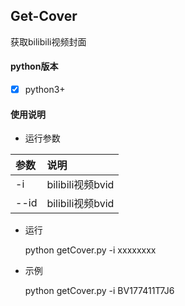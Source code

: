 ## Get-Cover
获取bilibili视频封面
#### python版本
- [x] python3+

#### 使用说明
- 运行参数

|  参数 | 说明  |
| :------------ | :------------ |
|  -i | bilibili视频bvid  |
|  --id | bilibili视频bvid  |

- 运行

	python getCover.py -i xxxxxxxx

- 示例

	python getCover.py -i BV177411T7J6
